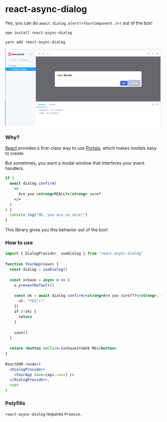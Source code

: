 # react-async-dialog

Yes, you can do `await dialog.alert(<YourComponent />)` out of the box!

```
npm install react-async-dialog
```

```
yarn add react-async-dialog
```

![storybook.png](./README/storybook.png)

### Why?

[React](https://github.com/facebook/react) provides a first-class way to use [Portals](https://reactjs.org/docs/portals.html), which makes modals easy to create.

But sometimes, you want a modal window that interferes your event handlers.

```jsx
if (
  await dialog.confirm(
    <>
      Are you <strong>REALLY</strong> sure?
    </>
  )
) {
  console.log("Ok, you are so sure!")
}
```

This library gives you this behavior out of the box!

### How to use

```jsx
import { DialogProvider, useDialog } from "react-async-dialog"

function YourApp(save) {
  const dialog = useDialog()

  const onSave = async e => {
    e.preventDefault()

    const ok = await dialog.confirm(<strong>Are you sure???</strong>, {
      ok: "YES!!!"
    })
    if (!ok) {
      return
    }

    save()
  }

  return <button onClick={onSave}>SAVE ME</button>
}

ReactDOM.render(
  <DialogProvider>
    <YourApp save={api.save} />
  </DialogProvider>,
  root
)
```

### Polyfills

`react-async-dialog` requires `Promise`.
